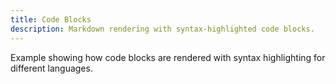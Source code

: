 ```yaml
---
title: Code Blocks
description: Markdown rendering with syntax-highlighted code blocks.
---
```


Example showing how code blocks are rendered with syntax highlighting for different languages.
